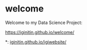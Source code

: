 # welcome
Welcome to my Data Science Project: 

https://iginitin.github.io/welcome/

*: [iginitin.github.io/igiwebsite/](https://iginitin.github.io/igiwebsite/)
